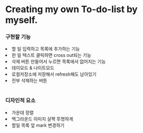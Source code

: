 <h1>Creating my own To-do-list by myself.</h1>

<h3>구현할 기능</h3>
<li>할 일 입력하고 목록에 추가하는 기능</li>
<li>한 일 텍스트 클릭하면 cross out되는 기능</li>
<li>삭제 버튼 만들어서 누르면 목록에서 없어지는 기능</li>
<li>데이모드 & 나이트모드 </li>
<li>로컬저장소에 저장해서 refresh해도 남아있기</li>
<li>전부 삭제하는 버튼</li>
<br />
<h3>디자인적 요소</h3>
<li>가운데 정렬</li>
<li>백그라운드 이미지 살짝 투명하게</li>
<li>할일 목록 앞 mark 변경하기</li>
